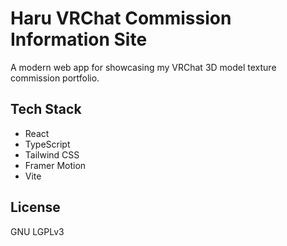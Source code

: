 # Haru VRChat Commission Information Site

A modern web app for showcasing my VRChat 3D model texture commission portfolio.

## Tech Stack
- React
- TypeScript
- Tailwind CSS
- Framer Motion
- Vite

## License
GNU LGPLv3
